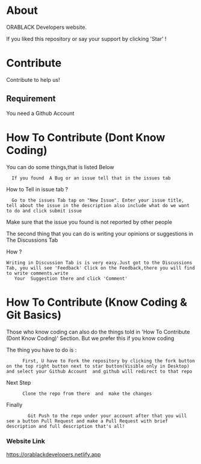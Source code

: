 # About

ORABLACK Developers website.

If you liked this repository or say your support by clicking  'Star' !

# Contribute
 Contribute to help us!
  
  ## Requirement

  You need a Github Account

# How To Contribute (Dont Know Coding)

You can do some things,that is listed Below

      If you found  A Bug or an issue tell that in the issues tab 
  How to Tell in issue tab ?
  
      Go to the issues Tab tap on "New Issue". Enter your issue title, tell about the issue in the description also include what do we want to do and click submit issue
     
  Make sure that the issue you found is not reported by other people
  
  The second thing that you can do is writing your opinions or suggestions in The Discussions Tab
  
  How ?
   
    Writing in Discussion Tab is is very easy.Just got to the Discussions Tab, you will see 'Feedback' Click on the Feedback,there you will find to write comments.write 
       Your  Suggestion there and click 'Comment'
 
  
# How To Contribute (Know Coding & Git Basics)
 
  Those who know coding can also do the things told  in 'How To Contribute (Dont Know Coding)' Section.
  But we prefer this if you know coding
  
 The thing you have to do is :
 
          First, U have to Fork the repository by clicking the fork button on the top right button next to star button(Visible only in Desktop) and select your Github Account  and github will redirect to that repo 
          
 Next Step
               
          Clone the repo from there  and  make the changes
          
Finally

            Git Push to the repo under your account after that you will see a button Pull Request and make a Pull Request with brief description and full description that's all!

### Website Link

  https://orablackdevelopers.netlify.app

